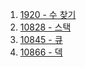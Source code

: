 1. <a href="https://www.acmicpc.net/problem/1271">1920 - 수 찾기</a>
2. <a href="https://www.acmicpc.net/problem/10828">10828 - 스택</a>
3. <a href="https://www.acmicpc.net/problem/10845">10845 - 큐</a>
4. <a href="https://www.acmicpc.net/problem/10866">10866 - 덱</a>
